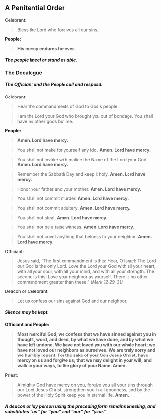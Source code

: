 ## A Penitential Order

Celebrant:
> Bless the Lord who forgives all our sins.

**People:**
> **His mercy endures for ever.**

##### The people kneel or stand as able.

### The Decalogue
##### The _Officiant_ and the **People** call and respond:

Celebrant:
> Hear the commandments of God to God's people:

> I am the Lord your God who brought you out of bondage. You shall have no other gods but me.

**People:**
> **Amen. Lord have mercy.**

> You shall not make for yourself any idol.
> **Amen. Lord have mercy.**

> You shall not invoke with malice the Name of the Lord your God.
> **Amen. Lord have mercy.**

> Remember the Sabbath Day and keep it holy.
> **Amen. Lord have mercy.**

> Honor your father and your mother.
> **Amen. Lord have mercy.**

> You shall not commit murder.
> **Amen. Lord have mercy.**

> You shall not commit adultery.
> **Amen. Lord have mercy.**

> You shall not steal.
> **Amen. Lord have mercy.**

> You shall not be a false witness.
> **Amen. Lord have mercy.**

> You shall not covet anything that belongs to your neighbor.
> **Amen. Lord have mercy.**

Officiant:
> Jesus said, “The first commandment is this: Hear, O Israel: The Lord our God is the only Lord. Love the Lord your God with all your heart, with all your soul, with all your mind, and with all your strength. The second is this: Love your neighbor as yourself. There is no other commandment greater than these.” _(Mark 12:29-31)_

Deacon or Celebrant:
> Let us confess our sins against God and our neighbor.

##### Silence may be kept.

**Officiant and People:**
> **Most merciful God,
we confess that we have sinned against you
in thought, word, and deed,
by what we have done,
and by what we have left undone.
We have not loved you with our whole heart;
we have not loved our neighbors as ourselves.
We are truly sorry and we humbly repent.
For the sake of your Son Jesus Christ,
have mercy on us and forgive us;
that we may delight in your will,
and walk in your ways,
to the glory of your Name. Amen.**

Priest:
> Almighty God have mercy on you, forgive you all your sins through our Lord Jesus Christ, strengthen you in all goodness, and by the power of the Holy Spirit keep you in eternal life. **Amen.**

##### A deacon or lay person using the preceding form remains kneeling, and substitutes “us” for “you” and “our” for “your.”
